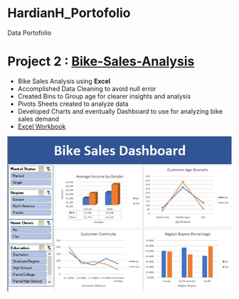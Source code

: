 # HardianH_Portofolio
Data Portofolio



# Project 2 : [Bike-Sales-Analysis](https://github.com/Hash-S-Slasher/Bike-Sales-Analysis)
* Bike Sales Analysis using **Excel**
* Accomplished Data Cleaning to avoid null error
* Created Bins to Group age for clearer insights and analysis
* Pivots Sheets created to analyze data
* Developed Charts and eventually Dashboard to use for analyzing bike sales demand
* [Excel Workbook](https://github.com/Hash-S-Slasher/Bike-Sales-Analysis/blob/main/Excel%20Project%20Dataset.xlsx)

<img src="Images/Bike Sales Dashboard.JPG" alt="Bike Sales"> 

